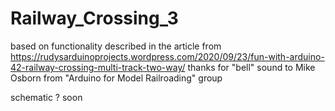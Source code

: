 # Railway_Crossing_3
based on functionality described in the article from https://rudysarduinoprojects.wordpress.com/2020/09/23/fun-with-arduino-42-railway-crossing-multi-track-two-way/
thanks for "bell" sound to Mike Osborn from "Arduino for Model Railroading" group

schematic ? soon
